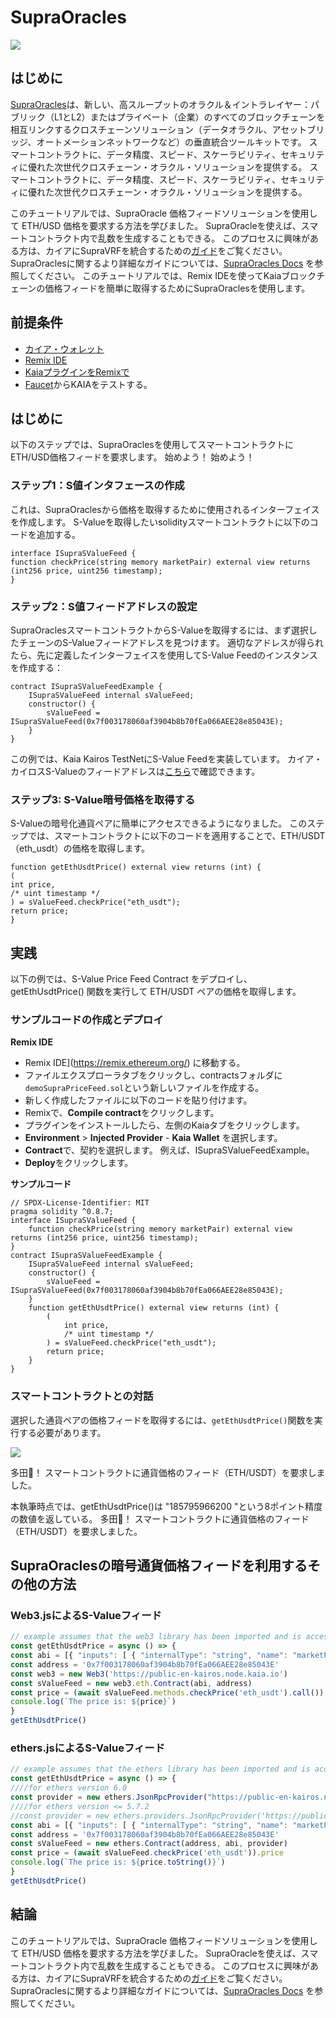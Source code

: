 # SupraOracles

![](/img/banners/kaia-supra.png)

## はじめに

[SupraOracles](https://supraoracles.com/)は、新しい、高スループットのオラクル＆イントラレイヤー：パブリック（L1とL2）またはプライベート（企業）のすべてのブロックチェーンを相互リンクするクロスチェーンソリューション（データオラクル、アセットブリッジ、オートメーションネットワークなど）の垂直統合ツールキットです。 スマートコントラクトに、データ精度、スピード、スケーラビリティ、セキュリティに優れた次世代クロスチェーン・オラクル・ソリューションを提供する。 スマートコントラクトに、データ精度、スピード、スケーラビリティ、セキュリティに優れた次世代クロスチェーン・オラクル・ソリューションを提供する。

このチュートリアルでは、SupraOracle 価格フィードソリューションを使用して ETH/USD 価格を要求する方法を学びました。 SupraOracleを使えば、スマートコントラクト内で乱数を生成することもできる。 このプロセスに興味がある方は、カイアにSupraVRFを統合するための[ガイド](https://metaverse-knowledge-kit.klaytn.foundation/docs/decentralized-oracle/oracle-providers/supraOracles-tutorial)をご覧ください。 SupraOraclesに関するより詳細なガイドについては、[SupraOracles Docs](https://supraoracles.com/docs/development-guides) を参照してください。 このチュートリアルでは、Remix IDEを使ってKaiaブロックチェーンの価格フィードを簡単に取得するためにSupraOraclesを使用します。

## 前提条件

 - [カイア・ウォレット](https://chromewebstore.google.com/detail/kaia-wallet/jblndlipeogpafnldhgmapagcccfchpi)
 - [Remix IDE](https://remix.ethereum.org/)
 - [KaiaプラグインをRemixで](https://klaytn.foundation/using-klaytn-plugin-on-remix/)
 - [Faucet](https://faucet.kaia.io)からKAIAをテストする。

## はじめに

以下のステップでは、SupraOraclesを使用してスマートコントラクトにETH/USD価格フィードを要求します。 始めよう！ 始めよう！

### ステップ1：S値インタフェースの作成

これは、SupraOraclesから価格を取得するために使用されるインターフェイスを作成します。  S-Valueを取得したいsolidityスマートコントラクトに以下のコードを追加する。

```solidity
interface ISupraSValueFeed {
function checkPrice(string memory marketPair) external view returns (int256 price, uint256 timestamp);
}
```

### ステップ2：S値フィードアドレスの設定

SupraOraclesスマートコントラクトからS-Valueを取得するには、まず選択したチェーンのS-Valueフィードアドレスを見つけます。  適切なアドレスが得られたら、先に定義したインターフェイスを使用してS-Value Feedのインスタンスを作成する：

```solidity
contract ISupraSValueFeedExample {
    ISupraSValueFeed internal sValueFeed;
    constructor() {
        sValueFeed = ISupraSValueFeed(0x7f003178060af3904b8b70fEa066AEE28e85043E);
    }
}
```

この例では、Kaia Kairos TestNetにS-Value Feedを実装しています。 カイア・カイロスS-Valueのフィードアドレスは[こちら](https://supraoracles.com/docs/get-started/networks/)で確認できます。

### ステップ3: S-Value暗号価格を取得する

S-Valueの暗号化通貨ペアに簡単にアクセスできるようになりました。  このステップでは、スマートコントラクトに以下のコードを適用することで、ETH/USDT（eth_usdt）の価格を取得します。

```solidity
function getEthUsdtPrice() external view returns (int) {
(
int price,
/* uint timestamp */
) = sValueFeed.checkPrice("eth_usdt");
return price;
}
```

## 実践

以下の例では、S-Value Price Feed Contract をデプロイし、getEthUsdtPrice() 関数を実行して ETH/USDT ペアの価格を取得します。

### サンプルコードの作成とデプロイ

**Remix IDE**

 - Remix IDE](https://remix.ethereum.org/) に移動する。
 - ファイルエクスプローラタブをクリックし、contractsフォルダに`demoSupraPriceFeed.sol`という新しいファイルを作成する。
 - 新しく作成したファイルに以下のコードを貼り付けます。
 - Remixで、**Compile contract**をクリックします。
 - プラグインをインストールしたら、左側のKaiaタブをクリックします。
 - **Environment** > **Injected Provider** - **Kaia Wallet** を選択します。
 - **Contract**で、契約を選択します。 例えば、ISupraSValueFeedExample。
 - **Deploy**をクリックします。

**サンプルコード**

```solidity
// SPDX-License-Identifier: MIT
pragma solidity ^0.8.7;
interface ISupraSValueFeed {
    function checkPrice(string memory marketPair) external view returns (int256 price, uint256 timestamp);
}
contract ISupraSValueFeedExample {
    ISupraSValueFeed internal sValueFeed;
    constructor() {
        sValueFeed = ISupraSValueFeed(0x7f003178060af3904b8b70fEa066AEE28e85043E);
    }
    function getEthUsdtPrice() external view returns (int) {
        (
            int price,
            /* uint timestamp */
        ) = sValueFeed.checkPrice("eth_usdt");
        return price;
    }
}
```

### スマートコントラクトとの対話

選択した通貨ペアの価格フィードを取得するには、`getEthUsdtPrice()`関数を実行する必要があります。

![](/img/build/tools/sPriceFeed.png)

多田🎉！ スマートコントラクトに通貨価格のフィード（ETH/USDT）を要求しました。

本執筆時点では、getEthUsdtPrice()は "185795966200 "という8ポイント精度の数値を返している。 多田🎉！ スマートコントラクトに通貨価格のフィード（ETH/USDT）を要求しました。

## SupraOraclesの暗号通貨価格フィードを利用するその他の方法

### Web3.jsによるS-Valueフィード

```javascript
// example assumes that the web3 library has been imported and is accessible within your scope
const getEthUsdtPrice = async () => {
const abi = [{ "inputs": [ { "internalType": "string", "name": "marketPair", "type": "string" } ], "name": "checkPrice", "outputs": [ { "internalType": "int256", "name": "price", "type": "int256" }, { "internalType": "uint256", "name": "timestamp", "type": "uint256" } ], "stateMutability": "view", "type": "function" } ]
const address = '0x7f003178060af3904b8b70fEa066AEE28e85043E'
const web3 = new Web3('https://public-en-kairos.node.kaia.io')
const sValueFeed = new web3.eth.Contract(abi, address)
const price = (await sValueFeed.methods.checkPrice('eth_usdt').call()).price
console.log(`The price is: ${price}`)
}
getEthUsdtPrice()
```

### ethers.jsによるS-Valueフィード

```javascript
// example assumes that the ethers library has been imported and is accessible within your scope
const getEthUsdtPrice = async () => {
////for ethers version 6.0
const provider = new ethers.JsonRpcProvider("https://public-en-kairos.node.kaia.io")
////for ethers version <= 5.7.2
//const provider = new ethers.providers.JsonRpcProvider('https://public-en-kairos.node.kaia.io')
const abi = [{ "inputs": [ { "internalType": "string", "name": "marketPair", "type": "string" } ], "name": "checkPrice", "outputs": [ { "internalType": "int256", "name": "price", "type": "int256" }, { "internalType": "uint256", "name": "timestamp", "type": "uint256" } ], "stateMutability": "view", "type": "function" } ]
const address = '0x7f003178060af3904b8b70fEa066AEE28e85043E'
const sValueFeed = new ethers.Contract(address, abi, provider)
const price = (await sValueFeed.checkPrice('eth_usdt')).price
console.log(`The price is: ${price.toString()}`)
}
getEthUsdtPrice()
```

## 結論

このチュートリアルでは、SupraOracle 価格フィードソリューションを使用して ETH/USD 価格を要求する方法を学びました。 SupraOracleを使えば、スマートコントラクト内で乱数を生成することもできる。 このプロセスに興味がある方は、カイアにSupraVRFを統合するための[ガイド](https://metaverse-knowledge-kit.klaytn.foundation/docs/decentralized-oracle/oracle-providers/supraOracles-tutorial)をご覧ください。 SupraOraclesに関するより詳細なガイドについては、[SupraOracles Docs](https://supraoracles.com/docs/development-guides) を参照してください。